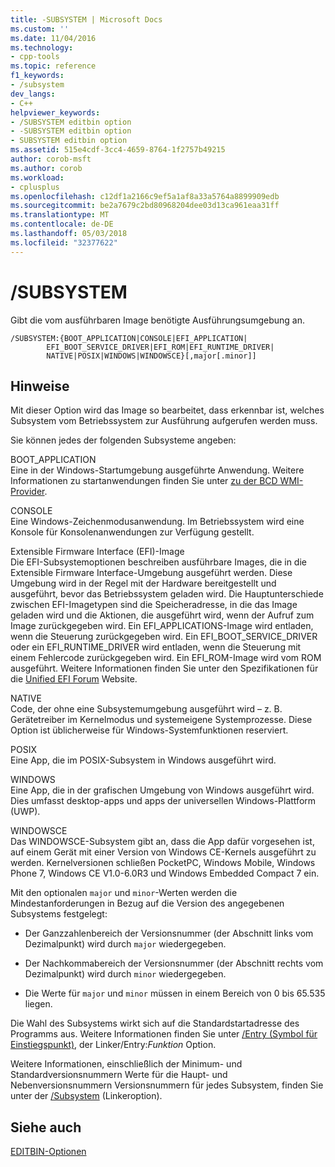 ```yaml
---
title: -SUBSYSTEM | Microsoft Docs
ms.custom: ''
ms.date: 11/04/2016
ms.technology:
- cpp-tools
ms.topic: reference
f1_keywords:
- /subsystem
dev_langs:
- C++
helpviewer_keywords:
- /SUBSYSTEM editbin option
- -SUBSYSTEM editbin option
- SUBSYSTEM editbin option
ms.assetid: 515e4cdf-3cc4-4659-8764-1f2757b49215
author: corob-msft
ms.author: corob
ms.workload:
- cplusplus
ms.openlocfilehash: c12df1a2166c9ef5a1af8a33a5764a8899909edb
ms.sourcegitcommit: be2a7679c2bd80968204dee03d13ca961eaa31ff
ms.translationtype: MT
ms.contentlocale: de-DE
ms.lasthandoff: 05/03/2018
ms.locfileid: "32377622"
---
```

# <a name="subsystem"></a>/SUBSYSTEM
Gibt die vom ausführbaren Image benötigte Ausführungsumgebung an.  
  
```  
/SUBSYSTEM:{BOOT_APPLICATION|CONSOLE|EFI_APPLICATION|  
        EFI_BOOT_SERVICE_DRIVER|EFI_ROM|EFI_RUNTIME_DRIVER|  
        NATIVE|POSIX|WINDOWS|WINDOWSCE}[,major[.minor]]  
```  
  
## <a name="remarks"></a>Hinweise  
 Mit dieser Option wird das Image so bearbeitet, dass erkennbar ist, welches Subsystem vom Betriebssystem zur Ausführung aufgerufen werden muss.  
  
 Sie können jedes der folgenden Subsysteme angeben:  
  
 BOOT_APPLICATION  
 Eine in der Windows-Startumgebung ausgeführte Anwendung. Weitere Informationen zu startanwendungen finden Sie unter [zu der BCD WMI-Provider](http://msdn.microsoft.com/library/aa362639.aspx).  
  
 CONSOLE  
 Eine Windows-Zeichenmodusanwendung. Im Betriebssystem wird eine Konsole für Konsolenanwendungen zur Verfügung gestellt.  
  
 Extensible Firmware Interface (EFI)-Image  
 Die EFI-Subsystemoptionen beschreiben ausführbare Images, die in die Extensible Firmware Interface-Umgebung ausgeführt werden. Diese Umgebung wird in der Regel mit der Hardware bereitgestellt und ausgeführt, bevor das Betriebssystem geladen wird. Die Hauptunterschiede zwischen EFI-Imagetypen sind die Speicheradresse, in die das Image geladen wird und die Aktionen, die ausgeführt wird, wenn der Aufruf zum Image zurückgegeben wird. Ein EFI_APPLICATIONS-Image wird entladen, wenn die Steuerung zurückgegeben wird. Ein EFI_BOOT_SERVICE_DRIVER oder ein EFI_RUNTIME_DRIVER wird entladen, wenn die Steuerung mit einem Fehlercode zurückgegeben wird. Ein EFI_ROM-Image wird vom ROM ausgeführt. Weitere Informationen finden Sie unter den Spezifikationen für die [Unified EFI Forum](http://www.uefi.org/) Website.  
  
 NATIVE  
 Code, der ohne eine Subsystemumgebung ausgeführt wird – z. B. Gerätetreiber im Kernelmodus und systemeigene Systemprozesse. Diese Option ist üblicherweise für Windows-Systemfunktionen reserviert.  
  
 POSIX  
 Eine App, die im POSIX-Subsystem in Windows ausgeführt wird.  
  
 WINDOWS  
 Eine App, die in der grafischen Umgebung von Windows ausgeführt wird. Dies umfasst desktop-apps und apps der universellen Windows-Plattform (UWP).  
  
 WINDOWSCE  
 Das WINDOWSCE-Subsystem gibt an, dass die App dafür vorgesehen ist, auf einem Gerät mit einer Version von Windows CE-Kernels ausgeführt zu werden. Kernelversionen schließen PocketPC, Windows Mobile, Windows Phone 7, Windows CE V1.0-6.0R3 und Windows Embedded Compact 7 ein.  
  
 Mit den optionalen `major` und `minor`-Werten werden die Mindestanforderungen in Bezug auf die Version des angegebenen Subsystems festgelegt:  
  
-   Der Ganzzahlenbereich der Versionsnummer (der Abschnitt links vom Dezimalpunkt) wird durch `major` wiedergegeben.  
  
-   Der Nachkommabereich der Versionsnummer (der Abschnitt rechts vom Dezimalpunkt) wird durch `minor` wiedergegeben.  
  
-   Die Werte für `major` und `minor` müssen in einem Bereich von 0 bis 65.535 liegen.  
  
 Die Wahl des Subsystems wirkt sich auf die Standardstartadresse des Programms aus. Weitere Informationen finden Sie unter [/Entry (Symbol für Einstiegspunkt)](../../build/reference/entry-entry-point-symbol.md), der Linker/Entry:*Funktion* Option.  
  
 Weitere Informationen, einschließlich der Minimum- und Standardversionsnummern Werte für die Haupt- und Nebenversionsnummern Versionsnummern für jedes Subsystem, finden Sie unter der [/Subsystem](../../build/reference/subsystem-specify-subsystem.md) (Linkeroption).  
  
## <a name="see-also"></a>Siehe auch  
 [EDITBIN-Optionen](../../build/reference/editbin-options.md)